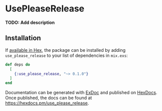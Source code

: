 # UsePleaseRelease

**TODO: Add description**

## Installation

If [available in Hex](https://hex.pm/docs/publish), the package can be installed
by adding `use_please_release` to your list of dependencies in `mix.exs`:

```elixir
def deps do
  [
    {:use_please_release, "~> 0.1.0"}
  ]
end
```

Documentation can be generated with [ExDoc](https://github.com/elixir-lang/ex_doc)
and published on [HexDocs](https://hexdocs.pm). Once published, the docs can
be found at <https://hexdocs.pm/use_please_release>.


